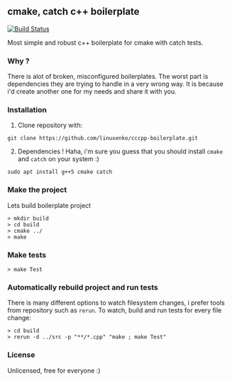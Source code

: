 ## cmake, catch c++ boilerplate

[![Build Status](https://img.shields.io/travis/linuxenko/cccpp-boilerplate.svg?style=flat-square)](https://travis-ci.org/linuxenko/cccpp-boilerplate)

Most simple and robust c++ boilerplate for cmake with catch tests.

### Why ?

There is alot of broken, misconfigured boilerplates. The worst part is dependencies they are trying to handle in a very wrong way.
It is because i'd create another one for my needs and share it with you.

### Installation

1. Clone repository with:

```
git clone https://github.com/linuxenko/cccpp-boilerplate.git
```

2. Dependencies ! Haha, i'm sure you guess that you should install `cmake` and `catch` on your system :)

```
sudo apt install g++5 cmake catch
```

### Make the project

Lets build boilerplate project

```
> mkdir build
> cd build
> cmake ../
> make
```

### Make tests

```
> make Test
```

### Automatically rebuild project and run tests

There is many different options to watch filesystem changes, i prefer tools from repository such as `rerun`.
To watch, build and run tests for every file change:

```
> cd build
> rerun -d ../src -p "**/*.cpp" "make ; make Test"
```

### License

Unlicensed, free for everyone :) 
